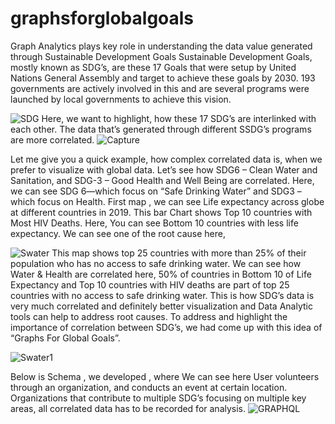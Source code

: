# graphsforglobalgoals
Graph Analytics plays key role in understanding the data value generated through Sustainable Development Goals
Sustainable Development Goals, mostly known as SDG’s, are these 17 Goals that were setup by United Nations General Assembly and target to achieve these goals by 2030. 193 governments are actively involved in this and are several programs were launched by local governments to achieve this vision.

![SDG](https://user-images.githubusercontent.com/83447666/120672785-3d7fb580-c4b0-11eb-8686-f984dd1633bf.JPG)
Here, we want to highlight, how these 17 SDG’s are interlinked with each other. The data that’s generated through different SSDG’s programs are more correlated. 
![Capture](https://user-images.githubusercontent.com/83447666/120672923-5be5b100-c4b0-11eb-9fcc-aa0e4330e28f.JPG)

Let me give you a quick example, how complex correlated data is, when we prefer to visualize with global data. Let’s see how SDG6 – Clean Water and Sanitation, and SDG-3 – Good Health and Well Being are correlated.
Here, we can see SDG 6—which focus on “Safe Drinking Water” and SDG3 – which focus on Health.
First map , we can see Life expectancy across globe at different countries in 2019. This bar Chart shows Top 10 countries with Most HIV Deaths.
 Here, You can see Bottom 10 countries with less life expectancy.
We can see one of the root cause here, 

![Swater](https://user-images.githubusercontent.com/83447666/120673190-964f4e00-c4b0-11eb-9577-ba6089ec0323.JPG)
This map shows top 25 countries with more than 25% of their population who has no access to safe drinking water.
We can see how Water & Health are correlated here, 50% of countries in Bottom 10 of Life Expectancy and Top 10 countries with HIV deaths are part of top 25 countries with no access to safe drinking water.
This is how SDG’s data is very much correlated and definitely better visualization and Data Analytic tools can help to address root causes.
To address and highlight the importance of correlation between SDG’s, we had come up with this idea of “Graphs For Global Goals”.

![Swater1](https://user-images.githubusercontent.com/83447666/120673208-99e2d500-c4b0-11eb-831e-85c88e2dfc47.JPG)

Below is Schema , we developed , where We can see here User volunteers through an organization, and conducts an event at certain location.
Organizations that contribute to multiple SDG’s focusing on multiple key areas, all correlated data has to be recorded for analysis.
![GRAPHQL](https://user-images.githubusercontent.com/83447666/120673455-d1ea1800-c4b0-11eb-9067-3fdd99b5e6ae.JPG)

